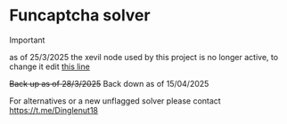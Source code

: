 # Funcaptcha solver

> [!IMPORTANT]
> as of 25/3/2025 the xevil node used by this project is no longer active, to change it edit [this line](https://github.com/BoarIncorporated/Funcaptcha-Solver-Bloxcaptcha/blob/main/core/image/image_classification.py#L13)

~~Back up as of 28/3/2025~~
Back down as of 15/04/2025

For alternatives or a new unflagged solver please contact https://t.me/Dinglenut18
